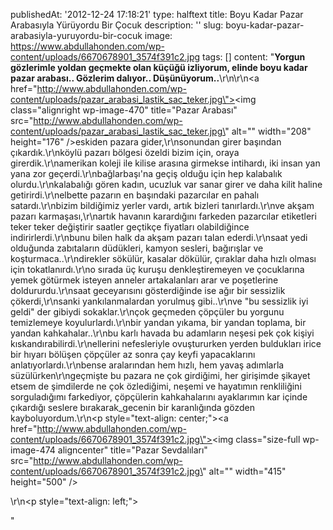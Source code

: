 publishedAt: '2012-12-24 17:18:21'
type: halftext
title: Boyu Kadar Pazar Arabasıyla Yürüyordu Bir Çocuk
description: ''
slug: boyu-kadar-pazar-arabasiyla-yuruyordu-bir-cocuk
image: https://www.abdullahonden.com/wp-content/uploads/6670678901_3574f391c2.jpg
tags: []
content: "<strong>Yorgun gözlerimle yoldan geçmekte olan küçüğü izliyorum, elinde boyu kadar pazar arabası.. Gözlerim dalıyor.. Düşünüyorum..</strong>\r\n\r\n<a href=\"http://www.abdullahonden.com/wp-content/uploads/pazar_arabasi_lastik_sac_teker.jpg\"><img class=\"alignright wp-image-470\" title=\"Pazar Arabası\" src=\"http://www.abdullahonden.com/wp-content/uploads/pazar_arabasi_lastik_sac_teker.jpg\" alt=\"\" width=\"208\" height=\"176\" /></a>eskiden pazara gider,\r\nsonundan girer başından çıkardık.\r\nköylü pazarı bölgesi özeldi bizim için, oraya girerdik.\r\namerikan koleji ile kilise arasına girmekse intihardı, iki insan yan yana zor geçerdi.\r\nbağlarbaşı'na geçiş olduğu için hep kalabalık olurdu.\r\nkalabalığı gören kadın, ucuzluk var sanar girer ve daha kilit haline getirirdi.\r\nelbette pazarın en başındaki pazarcılar en pahalı satardı.\r\nbizim bildiğimiz yerler vardı, artık bizleri tanırlardı.\r\nve akşam pazarı karmaşası,\r\nartık havanın karardığını farkeden pazarcılar etiketleri teker teker değiştirir saatler geçtikçe fiyatları olabildiğince indirirlerdi.\r\nbunu bilen halk da akşam pazarı talan ederdi.\r\nsaat yedi olduğunda zabıtaların düdükleri, kamyon sesleri, bağırışlar ve koşturmaca..\r\ndirekler sökülür, kasalar dökülür, çıraklar daha hızlı olması için tokatlanırdı.\r\no sırada üç kuruşu denkleştiremeyen ve çocuklarına yemek götürmek isteyen anneler artakalanları arar ve poşetlerine doldururdu.\r\nsaat geceyarısını gösterdiğinde ise ağır bir sessizlik çökerdi,\r\nsanki yankılanmalardan yorulmuş gibi..\r\nve \"bu sessizlik iyi geldi\" der gibiydi sokaklar.\r\nçok geçmeden çöpçüler bu yorgunu temizlemeye koyulurlardı.\r\nbir yandan yıkama, bir yandan toplama, bir yandan kahkahalar..\r\nbu karlı havada bu adamların neşesi pek çok kişiyi kıskandırabilirdi.\r\nellerini nefesleriyle ovuştururken yerden buldukları irice bir hıyarı bölüşen çöpçüler az sonra çay keyfi yapacaklarını anlatıyorlardı.\r\nbense aralarından hem hızlı, hem yavaş adımlarla süzülürken\r\ngeçmişte bu pazara ne çok girdiğimi, her girişimde şikayet etsem de şimdilerde ne çok özlediğimi, neşemi ve hayatımın renkliliğini sorguladığımı farkediyor, çöpçülerin kahkahalarını ayaklarımın kar içinde çıkardığı seslere bırakarak\_gecenin bir karanlığında gözden kayboluyordum.\r\n<p style=\"text-align: center;\"><a href=\"http://www.abdullahonden.com/wp-content/uploads/6670678901_3574f391c2.jpg\"><img class=\"size-full wp-image-474 aligncenter\" title=\"Pazar Sevdalıları\" src=\"http://www.abdullahonden.com/wp-content/uploads/6670678901_3574f391c2.jpg\" alt=\"\" width=\"415\" height=\"500\" /></a></p>\r\n<p style=\"text-align: left;\"></p>"
